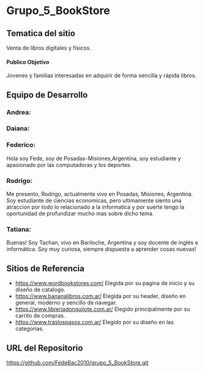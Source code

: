 # Grupo_5_BookStore
## Tematica del sitio
Venta de libros digitales y fisicos.

#### Publico Objetivo
Jovenes y familias interesadas en adquirir de forma sencilla y rápida libros.

## Equipo de Desarrollo

### Andrea:

### Daiana:

### Federico: 
Hola soy Fede, soy de Posadas-Misiones,Argentina, soy estudiante y apasionado por las computadoras y los deportes.

### Rodrigo:
Me presento, Rodrigo, actualmente vivo en Posadas, Misiones, Argentina. Soy estudiante de ciencias economicas, pero ultimamente siento una atraccion por todo lo relacionado a la informatica y por suerte tengo la oportunidad de profundizar mucho mas sobre dicho tema. 
### Tatiana:
Buenas! Soy Tachan, vivo en Bariloche, Argentina y soy docente de inglés e informática. Soy muy curiosa, siempre dispuesta a aprender cosas nuevas!

## Sitios de Referencia
* https://www.wordbookstores.com/
Elegida por su pagina de inicio y su diseño de catalogo.
* https://www.bananalibros.com.ar/
Elegida por su header, diseño en general, moderno y sencillo de navegar.
* https://www.libreriadonquijote.com.ar/
Elegido principalmente por su carrito de compras.
* https://www.traslospasos.com.ar/
Elegido por su diseño en las categorias.

## URL del Repositorio
https://github.com/FedeBac2010/grupo_5_BookStore.git
